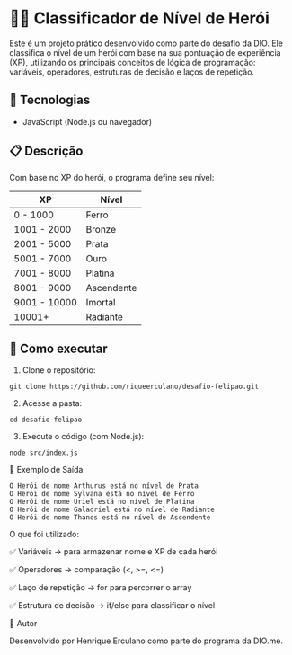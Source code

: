 # 🧙‍♂️ Classificador de Nível de Herói

Este é um projeto prático desenvolvido como parte do desafio da DIO. Ele classifica o nível de um herói com base na sua pontuação de experiência (XP), utilizando os principais conceitos de lógica de programação: variáveis, operadores, estruturas de decisão e laços de repetição.

## 🚀 Tecnologias

- JavaScript (Node.js ou navegador)

## 📋 Descrição

Com base no XP do herói, o programa define seu nível:

| XP                  | Nível       |
|---------------------|-------------|
| 0 - 1000            | Ferro       |
| 1001 - 2000         | Bronze      |
| 2001 - 5000         | Prata       |
| 5001 - 7000         | Ouro        |
| 7001 - 8000         | Platina     |
| 8001 - 9000         | Ascendente  |
| 9001 - 10000        | Imortal     |
| 10001+              | Radiante    |

## 🧪 Como executar

1. Clone o repositório:
```
git clone https://github.com/riqueerculano/desafio-felipao.git

```
2. Acesse a pasta:

```
cd desafio-felipao

```
3. Execute o código (com Node.js):

```
node src/index.js

```

📌 Exemplo de Saída

```
O Herói de nome Arthurus está no nível de Prata
O Herói de nome Sylvana está no nível de Ferro
O Herói de nome Uriel está no nível de Platina
O Herói de nome Galadriel está no nível de Radiante
O Herói de nome Thanos está no nível de Ascendente

```

O que foi utilizado:

✅ Variáveis → para armazenar nome e XP de cada herói

✅ Operadores → comparação (<, >=, <=)

✅ Laço de repetição → for para percorrer o array

✅ Estrutura de decisão → if/else para classificar o nível

🧠 Autor

Desenvolvido por Henrique Erculano como parte do programa da DIO.me.
